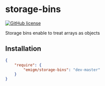 # storage-bins

[![GitHub license](https://img.shields.io/badge/license-MIT-blue.svg)](https://raw.githubusercontent.com/emigm/storage-bins/master/LICENSE)

Storage bins enable to treat arrays as objects

## Installation

```json
{
    "require": {
        "emigm/storage-bins": "dev-master"
    }
}
```
